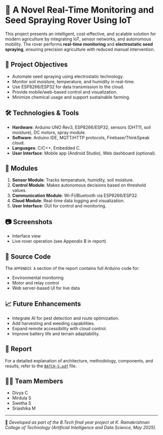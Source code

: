 # 🌾 A Novel Real-Time Monitoring and Seed Spraying Rover Using IoT

This project presents an intelligent, cost-effective, and scalable solution for modern agriculture by integrating IoT, sensor networks, and autonomous mobility. The rover performs **real-time monitoring** and **electrostatic seed spraying**, ensuring precision agriculture with reduced manual intervention.

## 🚀 Project Objectives

- Automate seed spraying using electrostatic technology.
- Monitor soil moisture, temperature, and humidity in real-time.
- Use ESP8266/ESP32 for data transmission to the cloud.
- Provide mobile/web-based control and visualization.
- Minimize chemical usage and support sustainable farming.

## 🛠️ Technologies & Tools

- **Hardware**: Arduino UNO Rev3, ESP8266/ESP32, sensors (DHT11, soil moisture), DC motors, spray module.
- **Software**: Arduino IDE, MQTT/HTTP protocols, Firebase/ThinkSpeak cloud.
- **Languages**: C/C++, Embedded C.
- **User Interface**: Mobile app (Android Studio), Web dashboard (optional).

## 🧩 Modules

1. **Sensor Module**: Tracks temperature, humidity, soil moisture.
2. **Control Module**: Makes autonomous decisions based on threshold values.
3. **Communication Module**: Wi-Fi/Bluetooth via ESP8266/ESP32.
4. **Cloud Module**: Real-time data logging and visualization.
5. **User Interface**: GUI for control and monitoring.

## 📷 Screenshots

- Interface view
- Live rover operation (see Appendix B in report)

## 📁 Source Code

The `APPENDIX A` section of the report contains full Arduino code for:
- Environmental monitoring
- Motor and relay control
- Web server-based UI for live data

## 📈 Future Enhancements

- Integrate AI for pest detection and route optimization.
- Add harvesting and weeding capabilities.
- Expand remote accessibility with cloud control.
- Improve battery life and terrain adaptability.

## 📄 Report

For a detailed explanation of architecture, methodology, components, and results, refer to the [`BATCH-5.pdf`](./BATCH-5.pdf) file.

## 👩‍💻 Team Members

- Divya C
- Mirdula S
- Swetha S
- Sriashika M

---

📍 *Developed as part of the B.Tech final year project at K. Ramakrishnan College of Technology (Artificial Intelligence and Data Science, May 2025).*

